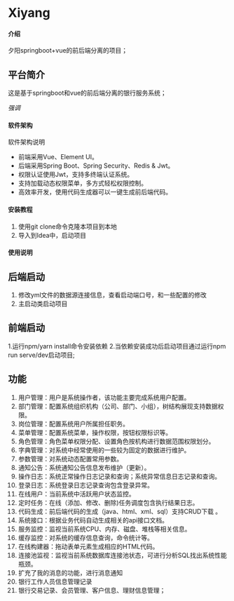 # Xiyang

#### 介绍
夕阳springboot+vue的前后端分离的项目；
## 平台简介
这是基于springboot和vue的前后端分离的银行服务系统；

 _强调_ 

#### 软件架构
软件架构说明

* 前端采用Vue、Element UI。
* 后端采用Spring Boot、Spring Security、Redis & Jwt。
* 权限认证使用Jwt，支持多终端认证系统。
* 支持加载动态权限菜单，多方式轻松权限控制。
* 高效率开发，使用代码生成器可以一键生成前后端代码。
#### 安装教程


1.  使用git clone命令克隆本项目到本地
2.  导入到Idea中，启动项目


#### 使用说明
## 后端启动
1.  修改yml文件的数据源连接信息，查看启动端口号，和一些配置的修改
2.  主启动类启动项目
## 前端启动
1.运行npm/yarn install命令安装依赖
2.当依赖安装成功后启动项目通过运行npm run serve/dev启动项目;


## 功能

1.  用户管理：用户是系统操作者，该功能主要完成系统用户配置。
2.  部门管理：配置系统组织机构（公司、部门、小组），树结构展现支持数据权限。
3.  岗位管理：配置系统用户所属担任职务。
4.  菜单管理：配置系统菜单，操作权限，按钮权限标识等。
5.  角色管理：角色菜单权限分配、设置角色按机构进行数据范围权限划分。
6.  字典管理：对系统中经常使用的一些较为固定的数据进行维护。
7.  参数管理：对系统动态配置常用参数。
8.  通知公告：系统通知公告信息发布维护（更新）。
9.  操作日志：系统正常操作日志记录和查询；系统异常信息日志记录和查询。
10. 登录日志：系统登录日志记录查询包含登录异常。
11. 在线用户：当前系统中活跃用户状态监控。
12. 定时任务：在线（添加、修改、删除)任务调度包含执行结果日志。
13. 代码生成：前后端代码的生成（java、html、xml、sql）支持CRUD下载 。
14. 系统接口：根据业务代码自动生成相关的api接口文档。
15. 服务监控：监视当前系统CPU、内存、磁盘、堆栈等相关信息。
16. 缓存监控：对系统的缓存信息查询，命令统计等。
17. 在线构建器：拖动表单元素生成相应的HTML代码。
18. 连接池监视：监视当前系统数据库连接池状态，可进行分析SQL找出系统性能瓶颈。
19. 扩充了我的消息的功能，进行消息通知
20. 银行工作人员信息管理记录
30. 银行交易记录、会员管理、客户信息、理财信息管理；








